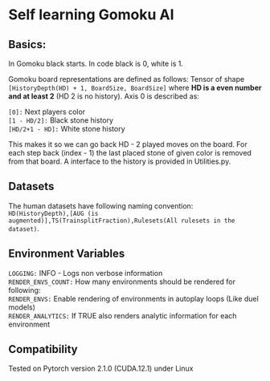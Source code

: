 # Self learning Gomoku AI

## Basics:
In Gomoku black starts.
In code black is 0, white is 1.

Gomoku board representations are defined as follows:
Tensor of shape `[HistoryDepth(HD) + 1, BoardSize, BoardSize]` where **HD is a even number and at least 2** (HD 2 is no history). Axis 0 is described as:

`[0]:` Next players color<br>
`[1 - HD/2]:` Black stone history<br>
`[HD/2+1 - HD]:` White stone history<br>

This makes it so we can go back HD - 2 played moves on the board.
For each step back (index - 1) the last placed stone of given color is removed from that board.
A interface to the history is provided in Utilities.py.

## Datasets
The human datasets have following naming convention:<br> `HD(HistoryDepth),[AUG (is augmented)],TS(TrainsplitFraction),Rulesets(All rulesets in the dataset)`.

## Environment Variables
`LOGGING:` INFO - Logs non verbose information<br>
`RENDER_ENVS_COUNT:` How many environments should be rendered for following:<br>
`RENDER_ENVS:` Enable rendering of environments in autoplay loops (Like duel models)<br>
`RENDER_ANALYTICS:` If TRUE also renders analytic information for each environment<br>

## Compatibility
Tested on Pytorch version 2.1.0 (CUDA.12.1) under Linux